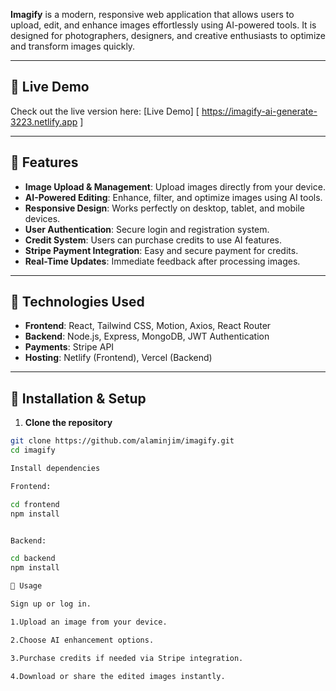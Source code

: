

**Imagify** is a modern, responsive web application that allows users to upload, edit, and enhance images effortlessly using AI-powered tools. It is designed for photographers, designers, and creative enthusiasts to optimize and transform images quickly.

---

## 🔹 Live Demo

Check out the live version here: [Live Demo] [ https://imagify-ai-generate-3223.netlify.app ]

---

## 🔹 Features

- **Image Upload & Management**: Upload images directly from your device.  
- **AI-Powered Editing**: Enhance, filter, and optimize images using AI tools.  
- **Responsive Design**: Works perfectly on desktop, tablet, and mobile devices.  
- **User Authentication**: Secure login and registration system.  
- **Credit System**: Users can purchase credits to use AI features.  
- **Stripe Payment Integration**: Easy and secure payment for credits.  
- **Real-Time Updates**: Immediate feedback after processing images.  

---

## 🔹 Technologies Used

- **Frontend**: React, Tailwind CSS, Motion, Axios, React Router  
- **Backend**: Node.js, Express, MongoDB, JWT Authentication  
- **Payments**: Stripe API  
- **Hosting**: Netlify (Frontend), Vercel (Backend)  

---

## 🔹 Installation & Setup

1. **Clone the repository**  

```bash
git clone https://github.com/alaminjim/imagify.git
cd imagify

Install dependencies

Frontend:

cd frontend
npm install


Backend:

cd backend
npm install

🔹 Usage

Sign up or log in.

1.Upload an image from your device.

2.Choose AI enhancement options.

3.Purchase credits if needed via Stripe integration.

4.Download or share the edited images instantly.
